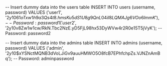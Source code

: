 <!-- To insert dummy data into your database, you can use SQL INSERT statements. Here's how you can insert some dummy data into your users and admins tables: -->

-- Insert dummy data into the users table
INSERT INTO users (username, password) VALUES
('user1', '$2y$10$61oTxw1h9a3Qs4t8.hmsKu5dS1U8g9QnL04iI8LQMAJg6VOo6lmmK'), -- Password: password1
('user2', '$2y$10$v8Zw1w1cw/RkN.Tbc2NzE.yD5FjL98hx53DyWVw4r2R0e15T5jVyK'); -- Password: password2

-- Insert dummy data into the admins table
INSERT INTO admins (username, password) VALUES
('admin', '$2y$10$xYSNctMQNB3dVoLJiGv9auuHMWO5O8fcB7EPhfchpZs.VJNZnAmBq'); -- Password: adminpassword
